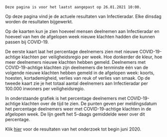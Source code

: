 `Deze pagina is voor het laatst aangepast op 26.01.2021 10:00.`



Op deze pagina vind je de actuele resultaten van Infectieradar. Elke dinsdag worden de resultaten bijgewerkt.

Op de kaarten kun je zien hoeveel mensen deelnemen aan Infectieradar en hoeveel van hen de afgelopen week nieuwe klachten hadden die kunnen passen bij  COVID-19.

De eerste kaart laat het percentage deelnemers zien met nieuwe COVID-19-achtige klachten per  veiligheidsregio per week. Hoe donkerder de kleur, hoe meer deelnemers nieuwe klachten hebben gemeld. Deelnemers met COVID-19-achtige klachten zijn deelnemers die tenminste één van de volgende nieuwe klachten hebben gemeld in de afgelopen week: koorts, hoesten, kortademigheid, verlies van reuk of verlies van smaak. Op de tweede kaart zie je het totaal aantal deelnemers aan Infectieradar per 100.000 inwoners per veiligheidsregio.

[mapchart:/data/ggd-map-nl.json]:  /data/20210126_0801_kaart_data.json

In onderstaande grafiek is het percentage deelnemers met COVID-19-achtige klachten over de tijd te zien. De punten geven per meldingsdatum het percentage deelnemers weer met COVID-19-achtige klachten in de afgelopen week. De lijn geeft het 5-daags gemiddelde weer over dit percentage.

[line-and-scatter-chart]: /data/20210126_0801_percentage_klachten_over_tijd.json

Klik [hier](https://www.rivm.nl/infectie-radar/resultaten) voor de resultaten van het onderzoek tot begin juni 2020.
